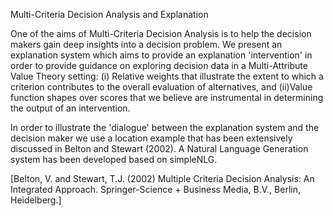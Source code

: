 Multi-Criteria Decision Analysis and Explanation

One of the aims of Multi-Criteria Decision Analysis is to help the decision makers gain deep insights into a decision problem. We present an explanation system which aims to provide an explanation 'intervention' in order to provide guidance on exploring decision data in a Multi-Attribute Value Theory setting: (i) Relative weights that illustrate the extent to which a criterion contributes to the overall evaluation of alternatives, and (ii)Value function shapes over scores that we believe are instrumental in determining the output of an intervention.

In order to illustrate the 'dialogue' between the explanation system and the decision maker we use a location example that has been extensively discussed in Belton and Stewart (2002). A Natural Language Generation system has been developed based on simpleNLG.

[Belton, V. and Stewart, T.J. (2002) Multiple Criteria Decision Analysis: An Integrated Approach. Springer-Science + Business Media, B.V., Berlin, Heidelberg.] 
